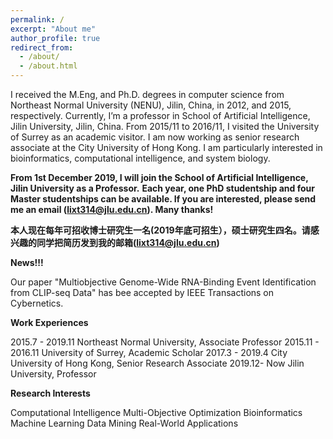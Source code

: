 ```yaml
---
permalink: /
excerpt: "About me"
author_profile: true
redirect_from: 
  - /about/
  - /about.html
---
```


I received the M.Eng, and Ph.D. degrees in computer science from Northeast Normal University (NENU), Jilin, China, in 2012, and 2015, respectively. Currently, I’m a professor in School of Artificial Intelligence, Jilin University, Jilin, China. From 2015/11 to 2016/11, I visited the University of Surrey as an academic visitor. I am now working as senior research associate at the City University of Hong Kong. I am particularly interested in bioinformatics, computational intelligence, and system biology. 



**From 1st December 2019, I will join the School of Artificial Intelligence, Jilin University as a Professor.**
**Each year, one PhD studentship and four Master studentships can be available. If you are interested, please send me an email (lixt314@jlu.edu.cn). Many thanks!**

**本人现在每年可招收博士研究生一名(2019年底可招生），硕士研究生四名。请感兴趣的同学把简历发到我的邮箱(lixt314@jlu.edu.cn)**


**News!!!**

Our paper "Multiobjective Genome-Wide RNA-Binding Event Identification from CLIP-seq Data" has bee accepted by IEEE Transactions on Cybernetics.

**Work Experiences**

2015.7 - 2019.11 Northeast Normal University, Associate Professor
2015.11 - 2016.11 University of Surrey, Academic Scholar
2017.3 - 2019.4 City University of Hong Kong, Senior Research Associate
2019.12- Now     Jilin University, Professor

**Research Interests**

Computational Intelligence
Multi-Objective Optimization
Bioinformatics 
Machine Learning 
Data Mining
Real-World Applications
